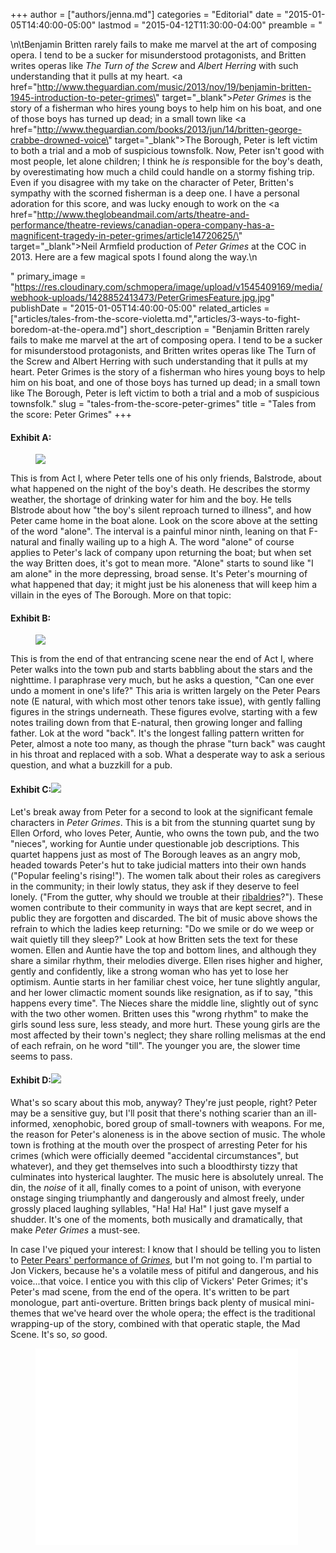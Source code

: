 +++
author = ["authors/jenna.md"]
categories = "Editorial"
date = "2015-01-05T14:40:00-05:00"
lastmod = "2015-04-12T11:30:00-04:00"
preamble = "<p>\n\tBenjamin Britten rarely fails to make me marvel at the art of composing opera. I tend to be a sucker for misunderstood protagonists, and Britten writes operas like <em>The Turn of the Screw</em> and <i>Albert Herring</i> with such understanding that it pulls at my heart. <a href=\"http://www.theguardian.com/music/2013/nov/19/benjamin-britten-1945-introduction-to-peter-grimes\" target=\"_blank\"><em>Peter Grimes</em></a> is the story of a fisherman who hires young boys to help him on his boat, and one of those boys has turned up dead; in a small town like <a href=\"http://www.theguardian.com/books/2013/jun/14/britten-george-crabbe-drowned-voice\" target=\"_blank\">The Borough</a>, Peter is left victim to both a trial and a mob of suspicious townsfolk. Now, Peter isn't good with most people, let alone children; I think he <em>is</em> responsible for the boy's death, by overestimating how much a child could handle on a stormy fishing trip. Even if you disagree with my take on the character of Peter, Britten's sympathy with the scorned fisherman is a deep one. I have a personal adoration for this score, and was lucky enough to work on the <a href=\"http://www.theglobeandmail.com/arts/theatre-and-performance/theatre-reviews/canadian-opera-company-has-a-magnificent-tragedy-in-peter-grimes/article14720625/\" target=\"_blank\">Neil Armfield production of <em>Peter Grimes </em>at the COC in 2013</a>. Here are a few magical spots I found along the way.\n</p>"
primary_image = "https://res.cloudinary.com/schmopera/image/upload/v1545409169/media/webhook-uploads/1428852413473/PeterGrimesFeature.jpg.jpg"
publishDate = "2015-01-05T14:40:00-05:00"
related_articles = ["articles/tales-from-the-score-violetta.md","articles/3-ways-to-fight-boredom-at-the-opera.md"]
short_description = "Benjamin Britten rarely fails to make me marvel at the art of composing opera. I tend to be a sucker for misunderstood protagonists, and Britten writes operas like The Turn of the Screw and Albert Herring with such understanding that it pulls at my heart. Peter Grimes is the story of a fisherman who hires young boys to help him on his boat, and one of those boys has turned up dead; in a small town like The Borough, Peter is left victim to both a trial and a mob of suspicious townsfolk."
slug = "tales-from-the-score-peter-grimes"
title = "Tales from the score: Peter Grimes"
+++

<h4>Exhibit A:<br>
</h4>
<figure data-type="image"><a href="https://res.cloudinary.com/schmopera/image/upload/v1545409169/media/webhook-uploads/1428852430097/PeterGrimes6.jpg"><img data-resize-src="http://lh3.googleusercontent.com/5ux95JIQUlYa-L1TSHyjmdbh_UKJM43x1RT6cnxLO7eqLDkPi0bIpWWFXPKGhWXucPEadx1QKXW2u7_GgUg7IeQ1R3Ax2g" src="http://lh3.googleusercontent.com/5ux95JIQUlYa-L1TSHyjmdbh_UKJM43x1RT6cnxLO7eqLDkPi0bIpWWFXPKGhWXucPEadx1QKXW2u7_GgUg7IeQ1R3Ax2g=s1200"></a></figure>
<p>
	This is from Act I, where Peter tells one of his only friends, Balstrode, about what happened on the night of the boy's death. He describes the stormy weather, the shortage of drinking water for him and the boy. He tells Blstrode about how "the boy's silent reproach turned to illness", and how Peter came home in the boat alone. Look on the score above at the setting of the word "alone". The interval is a painful minor ninth, leaning on that F-natural and finally wailing up to a high A. The word "alone" of course applies to Peter's lack of company upon returning the boat; but when set the way Britten does, it's got to mean more. "Alone" starts to sound like "I am alone" in the more depressing, broad sense. It's Peter's mourning of what happened that day; it might just be his aloneness that will keep him a villain in the eyes of The Borough. More on that topic:
</p>
<h4>Exhibit B:</h4>
<figure data-type="image"><a href="https://res.cloudinary.com/schmopera/image/upload/v1545409169/media/webhook-uploads/1428852465602/PeterGrimes5.jpg"><img data-resize-src="http://lh3.googleusercontent.com/-UNnZwhSNfV39XovaY2_DYZYkzq3YqCJtw71V4ALSA6-J3jNplrnEgswpE6AOj71G2T1OJT8Ur1s4ePwmFE2dJpgAd8" src="http://lh3.googleusercontent.com/-UNnZwhSNfV39XovaY2_DYZYkzq3YqCJtw71V4ALSA6-J3jNplrnEgswpE6AOj71G2T1OJT8Ur1s4ePwmFE2dJpgAd8=s1200"></a></figure>
<p>
	This is from the end of that entrancing scene near the end of Act I, where Peter walks into the town pub and starts babbling about the stars and the nighttime. I paraphrase very much, but he asks a question, "Can one ever undo a moment in one's life?" This aria is written largely on the Peter Pears note (E natural, with which most other tenors take issue), with gently falling figures in the strings underneath. These figures evolve, starting with a few notes trailing down from that E-natural, then growing longer and falling father. Lok at the word "back". It's the longest falling pattern written for Peter, almost a note too many, as though the phrase "turn back" was caught in his throat and replaced with a sob. What a desperate way to ask a serious question, and what a buzzkill for a pub.
</p>
<h4>Exhibit C:<a href="https://res.cloudinary.com/schmopera/image/upload/v1545409169/media/webhook-uploads/1428852500698/PeterGrimes4_Fotor.jpg"><img data-resize-src="http://lh3.googleusercontent.com/DWwSG92gskkKx9bHfRq5t4TuxUGzGSgEqFYXwT9vl1DktASBi9-_aQXSvwDD5-n0O4O9MT7lQ4yvjD5NdxbFbmO7ans" src="http://lh3.googleusercontent.com/DWwSG92gskkKx9bHfRq5t4TuxUGzGSgEqFYXwT9vl1DktASBi9-_aQXSvwDD5-n0O4O9MT7lQ4yvjD5NdxbFbmO7ans=s1200"></a></h4>
<figure data-type="image"></figure>
<p>
	Let's break away from Peter for a second to look at the significant female characters in <em>Peter Grimes</em>. This is a bit from the stunning quartet sung by Ellen Orford, who loves Peter, Auntie, who owns the town pub, and the two "nieces", working for Auntie under questionable job descriptions. This quartet happens just as most of The Borough leaves as an angry mob, headed towards Peter's hut to take judicial matters into their own hands ("Popular feeling's rising!"). The women talk about their roles as caregivers in the community; in their lowly status, they ask if they deserve to feel lonely. ("From the gutter, why should we trouble at their <a href="http://www.merriam-webster.com/dictionary/ribaldry" target="_blank">ribaldries</a>?"). These women contribute to their community in ways that are kept secret, and in public they are forgotten and discarded. The bit of music above shows the refrain to which the ladies keep returning: "Do we smile or do we weep or wait quietly till they sleep?" Look at how Britten sets the text for these women. Ellen and Auntie have the top and bottom lines, and although they share a similar rhythm, their melodies diverge. Ellen rises higher and higher, gently and confidently, like a strong woman who has yet to lose her optimism. Auntie starts in her familiar chest voice, her tune slightly angular, and her lower climactic moment sounds like resignation, as if to say, "this happens every time". The Nieces share the middle line, slightly out of sync with the two other women. Britten uses this "wrong rhythm" to make the girls sound less sure, less steady, and more hurt. These young girls are the most affected by their town's neglect; they share rolling melismas at the end of each refrain, on he word "till". The younger you are, the slower time seems to pass.
</p>
<h4>Exhibit D:<a href="https://res.cloudinary.com/schmopera/image/upload/v1545409169/media/webhook-uploads/1428852538094/PeterGrimes2.jpg"><img data-resize-src="http://lh3.googleusercontent.com/-Xgtca_mOPPLMWn4YdwTbTnY8th6P3LurK_q229PWQqtdeVAPngsEVCJYzligtYfWOX0qShu0ISOrkcOI3niuLk9HmwZuw" src="http://lh3.googleusercontent.com/-Xgtca_mOPPLMWn4YdwTbTnY8th6P3LurK_q229PWQqtdeVAPngsEVCJYzligtYfWOX0qShu0ISOrkcOI3niuLk9HmwZuw=s1200"></a></h4>
<figure data-type="image"></figure>
<p>
	What's so scary about this mob, anyway? They're just people, right? Peter may be a sensitive guy, but I'll posit that there's nothing scarier than an ill-informed, xenophobic, bored group of small-towners with weapons. For me, the reason for Peter's aloneness is in the above section of music. The whole town is frothing at the mouth over the prospect of arresting Peter for his crimes (which were officially deemed "accidental circumstances", but whatever), and they get themselves into such a bloodthirsty tizzy that culminates into hysterical laughter. The music here is absolutely unreal. The din, the <em>noise</em> of it all, finally comes to a point of unison, with everyone onstage singing triumphantly and dangerously and almost freely, under grossly placed laughing syllables, "Ha! Ha! Ha!" I just gave myself a shudder. It's one of the moments, both musically and dramatically, that make <em>Peter Grimes</em> a must-see.
</p>
<p>
	In case I've piqued your interest: I know that I should be telling you to listen to <a href="http://www.youtube.com/watch?v=rCVNAYikjbE" target="_blank">Peter Pears' performance of <em>Grimes</em></a>, but I'm not going to. I'm partial to Jon Vickers, because he's a volatile mess of pitiful and dangerous, and his voice...that voice. I entice you with this clip of Vickers' Peter Grimes; it's Peter's mad scene, from the end of the opera. It's written to be part monologue, part anti-overture. Britten brings back plenty of musical mini-themes that we've heard over the whole opera; the effect is the traditional wrapping-up of the story, combined with that operatic staple, the Mad Scene. It's so, <em>so</em> good.
</p>
<figure data-type="video">
<iframe src="//www.youtube.com/embed/OWT0jsCbl28" width="420" height="315" frameborder="0" allowfullscreen="allowfullscreen">
</iframe>
</figure>
<p>
	<br>
</p>
